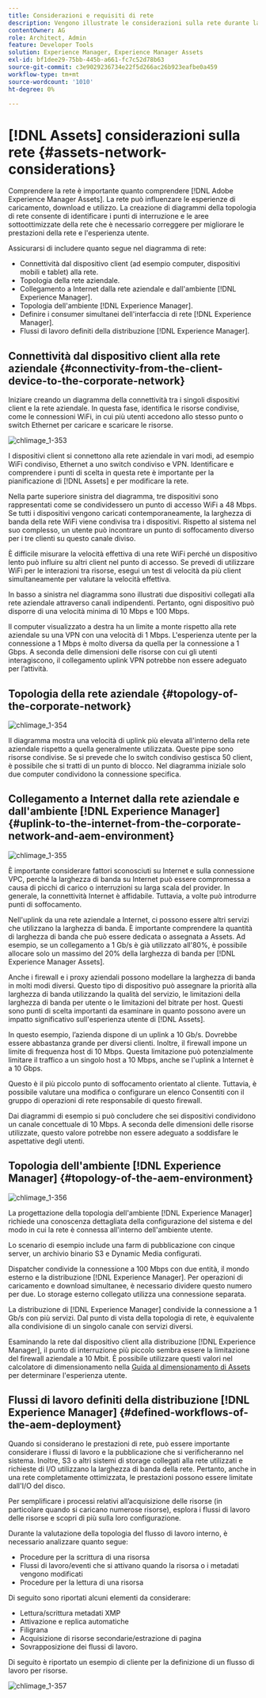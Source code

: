 ```yaml
---
title: Considerazioni e requisiti di rete
description: Vengono illustrate le considerazioni sulla rete durante la progettazione di una distribuzione  [!DNL Adobe Experience Manager Assets] .
contentOwner: AG
role: Architect, Admin
feature: Developer Tools
solution: Experience Manager, Experience Manager Assets
exl-id: bf1dee29-75bb-445b-a661-fc7c52d78b63
source-git-commit: c3e9029236734e22f5d266ac26b923eafbe0a459
workflow-type: tm+mt
source-wordcount: '1010'
ht-degree: 0%

---
```


# [!DNL Assets] considerazioni sulla rete {#assets-network-considerations}

Comprendere la rete è importante quanto comprendere [!DNL Adobe Experience Manager Assets]. La rete può influenzare le esperienze di caricamento, download e utilizzo. La creazione di diagrammi della topologia di rete consente di identificare i punti di interruzione e le aree sottoottimizzate della rete che è necessario correggere per migliorare le prestazioni della rete e l&#39;esperienza utente.

Assicurarsi di includere quanto segue nel diagramma di rete:

* Connettività dal dispositivo client (ad esempio computer, dispositivi mobili e tablet) alla rete.
* Topologia della rete aziendale.
* Collegamento a Internet dalla rete aziendale e dall&#39;ambiente [!DNL Experience Manager].
* Topologia dell&#39;ambiente [!DNL Experience Manager].
* Definire i consumer simultanei dell&#39;interfaccia di rete [!DNL Experience Manager].
* Flussi di lavoro definiti della distribuzione [!DNL Experience Manager].

## Connettività dal dispositivo client alla rete aziendale {#connectivity-from-the-client-device-to-the-corporate-network}

Iniziare creando un diagramma della connettività tra i singoli dispositivi client e la rete aziendale. In questa fase, identifica le risorse condivise, come le connessioni WiFi, in cui più utenti accedono allo stesso punto o switch Ethernet per caricare e scaricare le risorse.

![chlimage_1-353](assets/chlimage_1-353.png)

I dispositivi client si connettono alla rete aziendale in vari modi, ad esempio WiFi condiviso, Ethernet a uno switch condiviso e VPN. Identificare e comprendere i punti di scelta in questa rete è importante per la pianificazione di [!DNL Assets] e per modificare la rete.

Nella parte superiore sinistra del diagramma, tre dispositivi sono rappresentati come se condividessero un punto di accesso WiFi a 48 Mbps. Se tutti i dispositivi vengono caricati contemporaneamente, la larghezza di banda della rete WiFi viene condivisa tra i dispositivi. Rispetto al sistema nel suo complesso, un utente può incontrare un punto di soffocamento diverso per i tre clienti su questo canale diviso.

È difficile misurare la velocità effettiva di una rete WiFi perché un dispositivo lento può influire su altri client nel punto di accesso. Se prevedi di utilizzare WiFi per le interazioni tra risorse, esegui un test di velocità da più client simultaneamente per valutare la velocità effettiva.

In basso a sinistra nel diagramma sono illustrati due dispositivi collegati alla rete aziendale attraverso canali indipendenti. Pertanto, ogni dispositivo può disporre di una velocità minima di 10 Mbps e 100 Mbps.

Il computer visualizzato a destra ha un limite a monte rispetto alla rete aziendale su una VPN con una velocità di 1 Mbps. L&#39;esperienza utente per la connessione a 1 Mbps è molto diversa da quella per la connessione a 1 Gbps. A seconda delle dimensioni delle risorse con cui gli utenti interagiscono, il collegamento uplink VPN potrebbe non essere adeguato per l’attività.

## Topologia della rete aziendale {#topology-of-the-corporate-network}

![chlimage_1-354](assets/chlimage_1-354.png)

Il diagramma mostra una velocità di uplink più elevata all&#39;interno della rete aziendale rispetto a quella generalmente utilizzata. Queste pipe sono risorse condivise. Se si prevede che lo switch condiviso gestisca 50 client, è possibile che si tratti di un punto di blocco. Nel diagramma iniziale solo due computer condividono la connessione specifica.

## Collegamento a Internet dalla rete aziendale e dall&#39;ambiente [!DNL Experience Manager] {#uplink-to-the-internet-from-the-corporate-network-and-aem-environment}

![chlimage_1-355](assets/chlimage_1-355.png)

È importante considerare fattori sconosciuti su Internet e sulla connessione VPC, perché la larghezza di banda su Internet può essere compromessa a causa di picchi di carico o interruzioni su larga scala del provider. In generale, la connettività Internet è affidabile. Tuttavia, a volte può introdurre punti di soffocamento.

Nell&#39;uplink da una rete aziendale a Internet, ci possono essere altri servizi che utilizzano la larghezza di banda. È importante comprendere la quantità di larghezza di banda che può essere dedicata o assegnata a Assets. Ad esempio, se un collegamento a 1 Gb/s è già utilizzato all&#39;80%, è possibile allocare solo un massimo del 20% della larghezza di banda per [!DNL Experience Manager Assets].

Anche i firewall e i proxy aziendali possono modellare la larghezza di banda in molti modi diversi. Questo tipo di dispositivo può assegnare la priorità alla larghezza di banda utilizzando la qualità del servizio, le limitazioni della larghezza di banda per utente o le limitazioni del bitrate per host. Questi sono punti di scelta importanti da esaminare in quanto possono avere un impatto significativo sull&#39;esperienza utente di [!DNL Assets].

In questo esempio, l’azienda dispone di un uplink a 10 Gb/s. Dovrebbe essere abbastanza grande per diversi clienti. Inoltre, il firewall impone un limite di frequenza host di 10 Mbps. Questa limitazione può potenzialmente limitare il traffico a un singolo host a 10 Mbps, anche se l&#39;uplink a Internet è a 10 Gbps.

Questo è il più piccolo punto di soffocamento orientato al cliente. Tuttavia, è possibile valutare una modifica o configurare un elenco Consentiti con il gruppo di operazioni di rete responsabile di questo firewall.

Dai diagrammi di esempio si può concludere che sei dispositivi condividono un canale concettuale di 10 Mbps. A seconda delle dimensioni delle risorse utilizzate, questo valore potrebbe non essere adeguato a soddisfare le aspettative degli utenti.

## Topologia dell&#39;ambiente [!DNL Experience Manager] {#topology-of-the-aem-environment}

![chlimage_1-356](assets/chlimage_1-356.png)

La progettazione della topologia dell&#39;ambiente [!DNL Experience Manager] richiede una conoscenza dettagliata della configurazione del sistema e del modo in cui la rete è connessa all&#39;interno dell&#39;ambiente utente.

Lo scenario di esempio include una farm di pubblicazione con cinque server, un archivio binario S3 e Dynamic Media configurati.

Dispatcher condivide la connessione a 100 Mbps con due entità, il mondo esterno e la distribuzione [!DNL Experience Manager]. Per operazioni di caricamento e download simultanee, è necessario dividere questo numero per due. Lo storage esterno collegato utilizza una connessione separata.

La distribuzione di [!DNL Experience Manager] condivide la connessione a 1 Gb/s con più servizi. Dal punto di vista della topologia di rete, è equivalente alla condivisione di un singolo canale con servizi diversi.

Esaminando la rete dal dispositivo client alla distribuzione [!DNL Experience Manager], il punto di interruzione più piccolo sembra essere la limitazione del firewall aziendale a 10 Mbit. È possibile utilizzare questi valori nel calcolatore di dimensionamento nella [Guida al dimensionamento di Assets](assets-sizing-guide.md) per determinare l&#39;esperienza utente.

## Flussi di lavoro definiti della distribuzione [!DNL Experience Manager] {#defined-workflows-of-the-aem-deployment}

Quando si considerano le prestazioni di rete, può essere importante considerare i flussi di lavoro e la pubblicazione che si verificheranno nel sistema. Inoltre, S3 o altri sistemi di storage collegati alla rete utilizzati e richieste di I/O utilizzano la larghezza di banda della rete. Pertanto, anche in una rete completamente ottimizzata, le prestazioni possono essere limitate dall&#39;I/O del disco.

Per semplificare i processi relativi all’acquisizione delle risorse (in particolare quando si caricano numerose risorse), esplora i flussi di lavoro delle risorse e scopri di più sulla loro configurazione.

Durante la valutazione della topologia del flusso di lavoro interno, è necessario analizzare quanto segue:

* Procedure per la scrittura di una risorsa
* Flussi di lavoro/eventi che si attivano quando la risorsa o i metadati vengono modificati
* Procedure per la lettura di una risorsa

Di seguito sono riportati alcuni elementi da considerare:

* Lettura/scrittura metadati XMP
* Attivazione e replica automatiche
* Filigrana
* Acquisizione di risorse secondarie/estrazione di pagina
* Sovrapposizione dei flussi di lavoro.

Di seguito è riportato un esempio di cliente per la definizione di un flusso di lavoro per risorse.

![chlimage_1-357](assets/chlimage_1-357.png)
